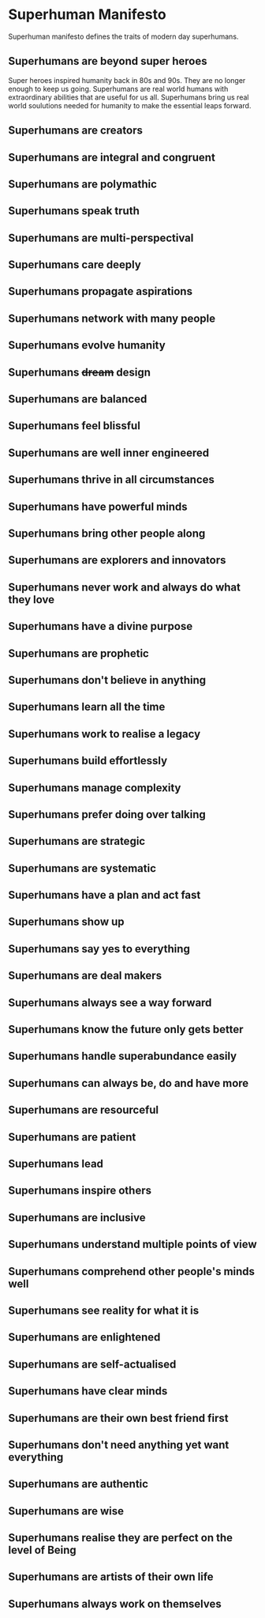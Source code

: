 # Superhuman Manifesto

Superhuman manifesto defines the traits of modern day superhumans.

## Superhumans are beyond super heroes

Super heroes inspired humanity back in 80s and 90s. They are no longer enough to 
keep us going. Superhumans are real world humans with extraordinary abilities that 
are useful for us all. Superhumans bring us real world soulutions needed for 
humanity to make the essential leaps forward.

## Superhumans are creators 

## Superhumans are integral and congruent 

## Superhumans are polymathic 

## Superhumans speak truth

## Superhumans are multi-perspectival

## Superhumans care deeply 

## Superhumans propagate aspirations

## Superhumans network with many people  

## Superhumans evolve humanity 

## Superhumans ~~dream~~ design 

## Superhumans are balanced 

## Superhumans feel blissful 

## Superhumans are well inner engineered 

## Superhumans thrive in all circumstances 

## Superhumans have powerful minds

## Superhumans bring other people along 

## Superhumans are explorers and innovators 

## Superhumans never work and always do what they love 

## Superhumans have a divine purpose 

## Superhumans are prophetic 

## Superhumans don't believe in anything 

## Superhumans learn all the time 

## Superhumans work to realise a legacy 

## Superhumans build effortlessly 

## Superhumans manage complexity 

## Superhumans prefer doing over talking 

## Superhumans are strategic

## Superhumans are systematic

## Superhumans have a plan and act fast

## Superhumans show up

## Superhumans say yes to everything 

## Superhumans are deal makers 

## Superhumans always see a way forward 

## Superhumans know the future only gets better

## Superhumans handle superabundance easily

## Superhumans can always be, do and have more 

## Superhumans are resourceful 

## Superhumans are patient 

## Superhumans lead 

## Superhumans inspire others 

## Superhumans are inclusive 

## Superhumans understand multiple points of view 

## Superhumans comprehend other people's minds well

## Superhumans see reality for what it is 

## Superhumans are enlightened 

## Superhumans are self-actualised 

## Superhumans have clear minds 

## Superhumans are their own best friend first

## Superhumans don't need anything yet want everything 

## Superhumans are authentic 

## Superhumans are wise 

## Superhumans realise they are perfect on the level of Being 

## Superhumans are artists of their own life 

## Superhumans always work on themselves  